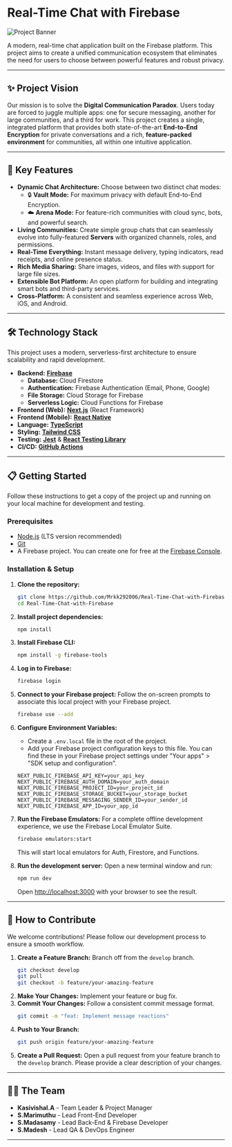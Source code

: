 # Real-Time Chat with Firebase

![Project Banner](./assets/banner.png) <!-- Optional: Add a nice banner image to an assets folder -->

A modern, real-time chat application built on the Firebase platform. This project aims to create a unified communication ecosystem that eliminates the need for users to choose between powerful features and robust privacy.

---

## ✨ Project Vision

Our mission is to solve the **Digital Communication Paradox**. Users today are forced to juggle multiple apps: one for secure messaging, another for large communities, and a third for work. This project creates a single, integrated platform that provides both state-of-the-art **End-to-End Encryption** for private conversations and a rich, **feature-packed environment** for communities, all within one intuitive application.

---

## 🚀 Key Features

*   **Dynamic Chat Architecture:** Choose between two distinct chat modes:
    *   🔒 **Vault Mode:** For maximum privacy with default End-to-End Encryption.
    *   ☁️ **Arena Mode:** For feature-rich communities with cloud sync, bots, and powerful search.
*   **Living Communities:** Create simple group chats that can seamlessly evolve into fully-featured **Servers** with organized channels, roles, and permissions.
*   **Real-Time Everything:** Instant message delivery, typing indicators, read receipts, and online presence status.
*   **Rich Media Sharing:** Share images, videos, and files with support for large file sizes.
*   **Extensible Bot Platform:** An open platform for building and integrating smart bots and third-party services.
*   **Cross-Platform:** A consistent and seamless experience across Web, iOS, and Android.

---

## 🛠️ Technology Stack

This project uses a modern, serverless-first architecture to ensure scalability and rapid development.

*   **Backend:** [**Firebase**](https://firebase.google.com/)
    *   **Database:** Cloud Firestore
    *   **Authentication:** Firebase Authentication (Email, Phone, Google)
    *   **File Storage:** Cloud Storage for Firebase
    *   **Serverless Logic:** Cloud Functions for Firebase
*   **Frontend (Web):** [**Next.js**](https://nextjs.org/) (React Framework)
*   **Frontend (Mobile):** [**React Native**](https://reactnative.dev/)
*   **Language:** [**TypeScript**](https://www.typescriptlang.org/)
*   **Styling:** [**Tailwind CSS**](https://tailwindcss.com/)
*   **Testing:** [**Jest**](https://jestjs.io/) & [**React Testing Library**](https://testing-library.com/)
*   **CI/CD:** [**GitHub Actions**](https://github.com/features/actions)

---

## 📋 Getting Started

Follow these instructions to get a copy of the project up and running on your local machine for development and testing.

### Prerequisites

*   [Node.js](https://nodejs.org/) (LTS version recommended)
*   [Git](https://git-scm.com/)
*   A Firebase project. You can create one for free at the [Firebase Console](https://console.firebase.google.com/).

### Installation & Setup

1.  **Clone the repository:**
    ```sh
    git clone https://github.com/Mrkk292006/Real-Time-Chat-with-Firebase.git
    cd Real-Time-Chat-with-Firebase
    ```

2.  **Install project dependencies:**
    ```sh
    npm install
    ```

3.  **Install Firebase CLI:**
    ```sh
    npm install -g firebase-tools
    ```

4.  **Log in to Firebase:**
    ```sh
    firebase login
    ```

5.  **Connect to your Firebase project:**
    Follow the on-screen prompts to associate this local project with your Firebase project.
    ```sh
    firebase use --add
    ```

6.  **Configure Environment Variables:**
    *   Create a `.env.local` file in the root of the project.
    *   Add your Firebase project configuration keys to this file. You can find these in your Firebase project settings under "Your apps" > "SDK setup and configuration".
    ```
    NEXT_PUBLIC_FIREBASE_API_KEY=your_api_key
    NEXT_PUBLIC_FIREBASE_AUTH_DOMAIN=your_auth_domain
    NEXT_PUBLIC_FIREBASE_PROJECT_ID=your_project_id
    NEXT_PUBLIC_FIREBASE_STORAGE_BUCKET=your_storage_bucket
    NEXT_PUBLIC_FIREBASE_MESSAGING_SENDER_ID=your_sender_id
    NEXT_PUBLIC_FIREBASE_APP_ID=your_app_id
    ```

7.  **Run the Firebase Emulators:**
    For a complete offline development experience, we use the Firebase Local Emulator Suite.
    ```sh
    firebase emulators:start
    ```
    This will start local emulators for Auth, Firestore, and Functions.

8.  **Run the development server:**
    Open a new terminal window and run:
    ```sh
    npm run dev
    ```
    Open [http://localhost:3000](http://localhost:3000) with your browser to see the result.

---

## 🤝 How to Contribute

We welcome contributions! Please follow our development process to ensure a smooth workflow.

1.  **Create a Feature Branch:** Branch off from the `develop` branch.
    ```sh
    git checkout develop
    git pull
    git checkout -b feature/your-amazing-feature
    ```
2.  **Make Your Changes:** Implement your feature or bug fix.
3.  **Commit Your Changes:** Follow a consistent commit message format.
    ```sh
    git commit -m "feat: Implement message reactions"
    ```
4.  **Push to Your Branch:**
    ```sh
    git push origin feature/your-amazing-feature
    ```
5.  **Create a Pull Request:** Open a pull request from your feature branch to the `develop` branch. Please provide a clear description of your changes.

---

## 🧑‍💻 The Team

*   **Kasivishal.A** - Team Leader & Project Manager
*   **S.Marimuthu** - Lead Front-End Developer
*   **S.Madasamy** - Lead Back-End & Firebase Developer
*   **S.Madesh** - Lead QA & DevOps Engineer

---
